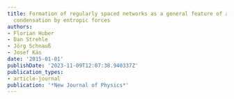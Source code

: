 ```yaml
---
title: Formation of regularly spaced networks as a general feature of actin bundle
  condensation by entropic forces
authors:
- Florian Huber
- Dan Strehle
- Jörg Schnauß
- Josef Käs
date: '2015-01-01'
publishDate: '2023-11-09T12:07:38.940337Z'
publication_types:
- article-journal
publication: '*New Journal of Physics*'
---
```

